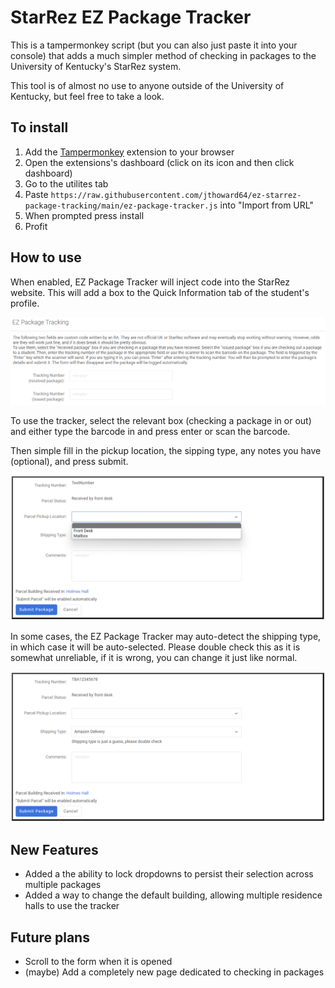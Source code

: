 # StarRez EZ Package Tracker

This is a tampermonkey script (but you can also just paste it into your console) that adds a much simpler method of checking in packages to the University of Kentucky's StarRez system.

This tool is of almost no use to anyone outside of the University of Kentucky, but feel free to take a look.

## To install

1. Add the [Tampermonkey](https://www.tampermonkey.net/) extension to your browser
2. Open the extensions's dashboard (click on its icon and then click dashboard)
3. Go to the utilites tab
4. Paste `https://raw.githubusercontent.com/jthoward64/ez-starrez-package-tracking/main/ez-package-tracker.js` into "Import from URL"
5. When prompted press install
6. Profit

## How to use

When enabled, EZ Package Tracker will inject code into the StarRez website. This will add a box to the Quick Information tab of the student's profile.

![Screenshot of the new box](./screenshots/Blank%20Tracker.png)

To use the tracker, select the relevant box (checking a package in or out) and either type the barcode in and press enter or scan the barcode.

Then simple fill in the pickup location, the sipping type, any notes you have (optional), and press submit.

![Screenshot of an in-progress form](./screenshots/Selecting%20a%20Package.png)

In some cases, the EZ Package Tracker may auto-detect the shipping type, in which case it will be auto-selected. Please double check this as it is somewhat unreliable, if it is wrong, you can change it just like normal.

![Screenshot of an auto-detected shipping type](./screenshots/Automatic%20Shipping%20Type.png)

## New Features

- Added a the ability to lock dropdowns to persist their selection across multiple packages
- Added a way to change the default building, allowing multiple residence halls to use the tracker

## Future plans

- Scroll to the form when it is opened
- (maybe) Add a completely new page dedicated to checking in packages
